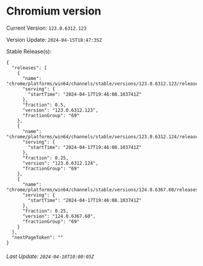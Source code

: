 # Chromium version

Current Version: `123.0.6312.123`

Version Update: `2024-04-15T18:47:35Z`

Stable Release(s):
```
{
  "releases": [
    {
      "name": "chrome/platforms/win64/channels/stable/versions/123.0.6312.123/releases/1713383168",
      "serving": {
        "startTime": "2024-04-17T19:46:08.103741Z"
      },
      "fraction": 0.5,
      "version": "123.0.6312.123",
      "fractionGroup": "69"
    },
    {
      "name": "chrome/platforms/win64/channels/stable/versions/123.0.6312.124/releases/1713383168",
      "serving": {
        "startTime": "2024-04-17T19:46:08.103741Z"
      },
      "fraction": 0.25,
      "version": "123.0.6312.124",
      "fractionGroup": "69"
    },
    {
      "name": "chrome/platforms/win64/channels/stable/versions/124.0.6367.60/releases/1713383168",
      "serving": {
        "startTime": "2024-04-17T19:46:08.103741Z"
      },
      "fraction": 0.25,
      "version": "124.0.6367.60",
      "fractionGroup": "69"
    }
  ],
  "nextPageToken": ""
}
```

###### Last Update: `2024-04-18T10:00:05Z`
        